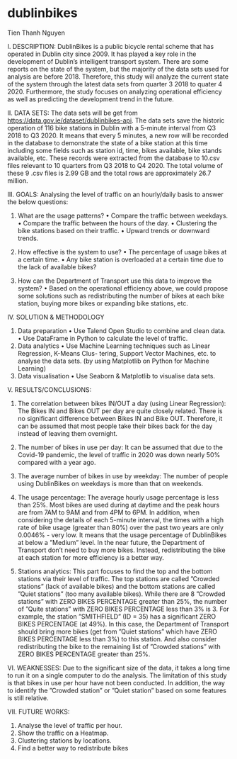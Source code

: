# dublinbikes
Tien Thanh Nguyen


I. DESCRIPTION:
DublinBikes is a public bicycle rental scheme that has operated in Dublin city since 2009. It has played a key role in the development of Dublin’s intelligent transport system. There are some reports on the state of the system, but the majority of the data sets used for analysis are before 2018. Therefore, this study will analyze the current state of the system through the latest data sets from quarter 3 2018 to quater 4 2020. Furthermore, the study focuses on analyzing operational efficiency as well as predicting the development trend in the future.


II. DATA SETS:
The data sets will be get from https://data.gov.ie/dataset/dublinbikes-api. The data sets save the historic operation of 116 bike stations in Dublin with a 5-minute interval from Q3 2018 to Q3 2020. It means that every 5 minutes, a new row will be recorded in the database to demonstrate the state of a bike station at this time including some fields such as station id, time, bikes available, bike stands available, etc. These records were extracted from the database to 10.csv files relevant to 10 quarters from Q3 2018 to Q4 2020. The total volume of these 9 .csv files is 2.99 GB and the total rows are approximately 26.7 million.

III. GOALS:
Analysing the level of traffic on an hourly/daily basis to answer the below questions:
1. What are the usage patterns?
• Compare the traffic between weekdays.
• Compare the traffic between the hours of the day. • Clustering the bike stations based on their traffic. • Upward trends or downward trends.

2. How effective is the system to use?
• The percentage of usage bikes at a certain time.
• Any bike station is overloaded at a certain time due to the lack of available bikes?

3. How can the Department of Transport use this data to improve the system?
• Based on the operational efficiency above, we could propose some solutions such as redistributing the number of bikes at each bike station, buying more bikes or expanding bike stations, etc.

IV. SOLUTION & METHODOLOGY
1. Data preparation
• Use Talend Open Studio to combine and clean data.
• Use DataFrame in Python to calculate the level of traffic.
2. Data analytics
• Use Machine Learning techniques such as Linear Regression, K-Means Clus- tering, Support Vector Machines, etc. to analyse the data sets. (by using Matplotlib on Python for Machine Learning)
3. Data visualisation
• Use Seaborn & Matplotlib to visualise data sets.

V. RESULTS/CONCLUSIONS:
1. The correlation between bikes IN/OUT a day (using Linear Regression):
The Bikes IN and Bikes OUT per day are quite closely related. There is no significant difference between Bikes IN and Bike OUT. Therefore, it can be assumed that most people take their bikes back for the day instead of leaving them overnight.

2. The number of bikes in use per day:
It can be assumed that due to the Covid-19 pandemic, the level of traffic in 2020 was down nearly 50% compared with a year ago.

3. The average number of bikes in use by weekday:
The number of people using DublinBikes on weekdays is more than that on weekends.

4. The usage percentage:
The average hourly usage percentage is less than 25%.
Most bikes are used during at daytime and the peak hours are from 7AM to 9AM and from 4PM to 6PM. In addition, when considering the details of each 5-minute interval, the times with a high rate of bike usage (greater than 80%) over the past two years are only 0.0046% - very low. It means that the usage percentage of DublinBikes at below a ”Medium” level. In the near future, the Department of Transport don’t need to buy more bikes. Instead, redistributing the bike at each station for more efficiency is a better way.

5. Stations analytics:
This part focuses to find the top and the bottom stations via their level of traffic. The top stations are called ”Crowded stations” (lack of available bikes) and the bottom stations are called ”Quiet stations” (too many available bikes). While there are 8 ”Crowded stations” with ZERO BIKES PERCENTAGE greater than 25%, the number of ”Quite stations” with ZERO BIKES PERCENTAGE less than 3% is 3. For example, the station ”SMITHFIELD” (ID = 35) has a significant ZERO BIKES PERCENTAGE (at 49%). In this case, the Department of Transport should bring more bikes (get from ”Quiet stations” which have ZERO BIKES PERCENTAGE less than 3%) to this station. And also consider redistributing the bike to the remaining list of ”Crowded stations” with ZERO BIKES PERCENTAGE greater than 25%.

VI. WEAKNESSES:
Due to the significant size of the data, it takes a long time to run it on a single computer to do the analysis. The limitation of this study is that bikes in use per hour have not been conducted. In addition, the way to identify the ”Crowded station” or ”Quiet station” based on some features is still relative.

VII. FUTURE WORKS:
1. Analyse the level of traffic per hour.
2. Show the traffic on a Heatmap.
3. Clustering stations by locations.
4. Find a better way to redistribute bikes
